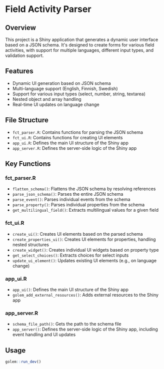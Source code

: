 # Field Activity Parser

## Overview

This project is a Shiny application that generates a dynamic user interface based on a JSON schema. It's designed to create forms for various field activities, with support for multiple languages, different input types, and validation support.

## Features

- Dynamic UI generation based on JSON schema
- Multi-language support (English, Finnish, Swedish)
- Support for various input types (select, number, string, textarea)
- Nested object and array handling
- Real-time UI updates on language change

## File Structure

- `fct_parser.R`: Contains functions for parsing the JSON schema
- `fct_ui.R`: Contains functions for creating UI elements
- `app_ui.R`: Defines the main UI structure of the Shiny app
- `app_server.R`: Defines the server-side logic of the Shiny app

## Key Functions

### fct_parser.R

- `flatten_schema()`: Flattens the JSON schema by resolving references
- `parse_json_schema()`: Parses the entire JSON schema
- `parse_event()`: Parses individual events from the schema
- `parse_property()`: Parses individual properties from the schema
- `get_multilingual_field()`: Extracts multilingual values for a given field

### fct_ui.R

- `create_ui()`: Creates UI elements based on the parsed schema
- `create_properties_ui()`: Creates UI elements for properties, handling nested structures
- `create_widget()`: Creates individual UI widgets based on property type
- `get_select_choices()`: Extracts choices for select inputs
- `update_ui_element()`: Updates existing UI elements (e.g., on language change)

### app_ui.R

- `app_ui()`: Defines the main UI structure of the Shiny app
- `golem_add_external_resources()`: Adds external resources to the Shiny app

### app_server.R

- `schema_file_path()`: Gets the path to the schema file
- `app_server()`: Defines the server-side logic of the Shiny app, including event handling and UI updates

## Usage

```R
golem::run_dev()
```
